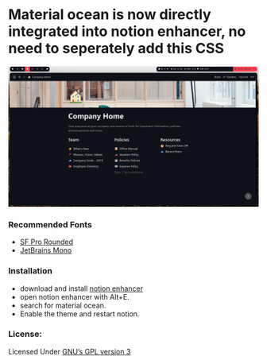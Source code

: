 # Material ocean is now directly integrated into notion enhancer, no need to seperately add this CSS

![screenshot](/screen.png)

### Recommended Fonts

- [SF Pro Rounded](https://developer.apple.com/fonts/)
- [JetBrains Mono](https://www.jetbrains.com/lp/mono)

### Installation

- download and install [notion enhancer](https://github.com/dragonwocky/notion-enhancer/)
- open notion enhancer with Alt+E.
- search for material ocean.
- Enable the theme and restart notion.

### License:

Licensed Under [GNU’s GPL version 3](https://github.com/material-ocean/Material-Ocean/blob/master/LICENSE)
